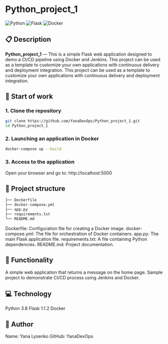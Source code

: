 # Python_project_1

![Python](https://img.shields.io/badge/Python-3.8-blue.svg)
![Flask](https://img.shields.io/badge/Flask-1.1.2-green.svg)
![Docker](https://img.shields.io/badge/Docker-ready-blue.svg)

## 📋 Description

**Python_project_1** — This is a simple Flask web application designed to demo a CI/CD pipeline using Docker and Jenkins.
This project can be used as a template to customize your own applications with continuous delivery and deployment integration. This project can be used as a template to customize your own applications with continuous delivery and deployment integration.

## 🚀 Start of work

### 1. Clone the repository

```bash
git clone https://github.com/YanaDevOps/Python_project_1.git
cd Python_project_1
```

### 2. Launching an application in Docker
```bash
docker-compose up --build
```

### 3. Access to the application
Open your browser and go to:
http://localhost:5000

## 📂 Project structure
```bash
├── Dockerfile
├── docker-compose.yml
├── app.py
├── requirements.txt
└── README.md
```

Dockerfile: Configuration file for creating a Docker image.
docker-compose.yml: The file for orchestration of Docker containers.
app.py: The main Flask application file.
requirements.txt: A file containing Python dependencies.
README.md: Project documentation.

## 🌟 Functionality
A simple web application that returns a message on the home page.
Sample project to demonstrate CI/CD process using Jenkins and Docker.

## 💻 Technology
Python 3.8
Flask 1.1.2
Docker

## 👤 Author
Name: Yana Lysenko
GitHub: YanaDevOps
